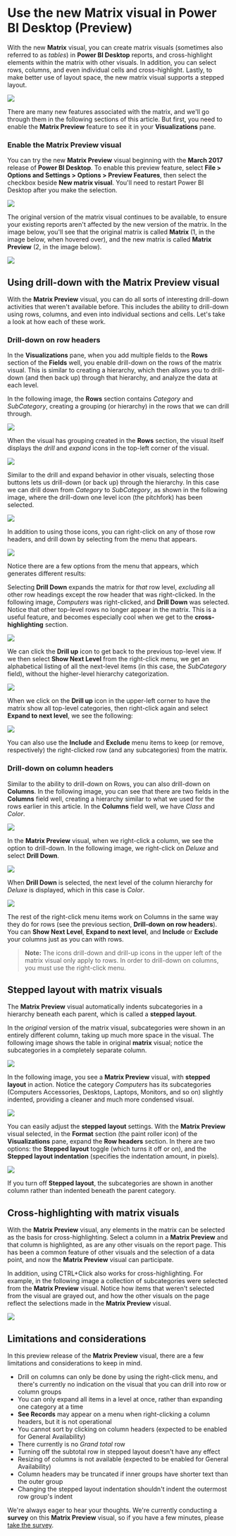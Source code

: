 <properties
   pageTitle="Use the matrix visual in Power BI Desktop (Preview)"
   description="Learn how the matrix visual enables step layouts and granular highlighting in Power BI Desktop"
   services="powerbi"
   documentationCenter=""
   authors="davidiseminger"
   manager="erikre"
   backup=""
   editor=""
   tags=""
   qualityFocus="no"
   qualityDate=""/>

<tags
   ms.service="powerbi"
   ms.devlang="NA"
   ms.topic="article"
   ms.tgt_pltfrm="NA"
   ms.workload="powerbi"
   ms.date="03/08/2017"
   ms.author="davidi"/>

# Use the new Matrix visual in Power BI Desktop (Preview)

With the new **Matrix** visual, you can create matrix visuals (sometimes also referred to as *tables*) in **Power BI Desktop** reports, and cross-highlight elements within the matrix with other visuals. In addition, you can select rows, columns, and even individual cells and cross-highlight. Lastly, to make better use of layout space, the new matrix visual supports a stepped layout.

![](media/powerbi-desktop-matrix-visual/matrix-visual_2a.png)

There are many new features associated with the matrix, and we'll go through them in the following sections of this article. But first, you need to enable the **Matrix Preview** feature to see it in your **Visualizations** pane.

### Enable the Matrix Preview visual

You can try the new **Matrix Preview** visual beginning with the **March 2017** release of **Power BI Desktop**. To enable this preview feature, select **File > Options and Settings > Options > Preview Features**, then select the checkbox beside **New matrix visual**. You'll need to restart Power BI Desktop after you make the selection.

![](media/powerbi-desktop-matrix-visual/matrix-visual_1.png)

The original version of the matrix visual continues to be available, to ensure your existing reports aren't affected by the new version of the matrix. In the image below, you'll see that the original matrix is called **Matrix** (1, in the image below, when hovered over), and the new matrix is called **Matrix Preview** (2, in the image below).

![](media/powerbi-desktop-matrix-visual/matrix-visual_3.png)

## Using drill-down with the Matrix Preview visual

With the **Matrix Preview** visual, you can do all sorts of interesting drill-down activities that weren't available before. This includes the ability to drill-down using rows, columns, and even into individual sections and cells. Let's take a look at how each of these work.


### Drill-down on row headers

In the **Visualizations** pane, when you add multiple fields to the **Rows** section of the **Fields** well, you enable drill-down on the rows of the matrix visual. This is similar to creating a hierarchy, which then allows you to drill-down (and then back up) through that hierarchy, and analyze the data at each level.

In the following image, the **Rows** section contains *Category* and *SubCategory*, creating a grouping (or hierarchy) in the rows that we can drill through.

![](media/powerbi-desktop-matrix-visual/matrix-visual_4.png)

When the visual has grouping created in the **Rows** section, the visual itself displays the *drill* and *expand* icons in the top-left corner of the visual.

![](media/powerbi-desktop-matrix-visual/matrix-visual_5.png)

Similar to the drill and expand behavior in other visuals, selecting those buttons lets us drill-down (or back up) through the hierarchy. In this case we can drill down from *Category* to *SubCategory*, as shown in the following image, where the drill-down one level icon (the pitchfork) has been selected.

![](media/powerbi-desktop-matrix-visual/matrix-visual_6.png)

In addition to using those icons, you can right-click on any of those row headers, and drill down by selecting from the menu that appears.

![](media/powerbi-desktop-matrix-visual/matrix-visual_7.png)

Notice there are a few options from the menu that appears, which generates different results:

Selecting **Drill Down** expands the matrix for *that* row level, *excluding* all other row headings except the row header that was right-clicked. In the following image, *Computers* was right-clicked, and **Drill Down** was selected. Notice that other top-level rows no longer appear in the matrix. This is a useful feature, and becomes especially cool when we get to the **cross-highlighting** section.

![](media/powerbi-desktop-matrix-visual/matrix-visual_8.png)

We can click the **Drill up** icon to get back to the previous top-level view. If we then select **Show Next Level** from the right-click menu, we get an alphabetical listing of all the next-level items (in this case, the *SubCategory* field), without the higher-level hierarchy categorization.

![](media/powerbi-desktop-matrix-visual/matrix-visual_8a.png)


When we click on the **Drill up** icon in the upper-left corner to have the matrix show all top-level categories, then right-click again and select **Expand to next level**, we see the following:

![](media/powerbi-desktop-matrix-visual/matrix-visual_9.png)

You can also use the **Include** and **Exclude** menu items to keep (or remove, respectively) the right-clicked row (and any subcategories) from the matrix.

### Drill-down on column headers

Similar to the ability to drill-down on Rows, you can also drill-down on **Columns**. In the following image, you can see that there are two fields in the **Columns** field well, creating a hierarchy similar to what we used for the rows earlier in this article. In the **Columns** field well, we have *Class* and *Color*.

![](media/powerbi-desktop-matrix-visual/matrix-visual_10.png)

In the **Matrix Preview** visual, when we right-click a column, we see the option to drill-down. In the following image, we right-click on *Deluxe* and select **Drill Down**.

![](media/powerbi-desktop-matrix-visual/matrix-visual_11.png)

When **Drill Down** is selected, the next level of the column hierarchy for *Deluxe* is displayed, which in this case is *Color*.

![](media/powerbi-desktop-matrix-visual/matrix-visual_12.png)

The rest of the right-click menu items work on Columns in the same way they do for rows (see the previous section, **Drill-down on row headers**). You can **Show Next Level**, **Expand to next level**, and **Include** or **Exclude** your columns just as you can with rows.

> **Note:** The icons drill-down and drill-up icons in the upper left of the matrix visual only apply to rows. In order to drill-down on columns, you must use the right-click menu.


## Stepped layout with matrix visuals

The **Matrix Preview** visual automatically indents subcategories in a hierarchy beneath each parent, which is called a **stepped layout**.

In the *original* version of the matrix visual, subcategories were shown in an entirely different column, taking up much more space in the visual. The following image shows the table in original **matrix** visual; notice the subcategories in a completely separate column.

![](media/powerbi-desktop-matrix-visual/matrix-visual_14.png)

In the following image, you see a **Matrix Preview** visual, with **stepped layout** in action. Notice the category *Computers* has its subcategories (Computers Accessories, Desktops, Laptops, Monitors, and so on) slightly indented, providing a cleaner and much more condensed visual.

![](media/powerbi-desktop-matrix-visual/matrix-visual_13.png)

You can easily adjust the **stepped layout** settings. With the **Matrix Preview** visual selected, in the **Format** section (the paint roller icon) of the **Visualizations** pane, expand the **Row headers** section. In there are two options: the **Stepped layout** toggle (which turns it off or on), and the **Stepped layout indentation** (specifies the indentation amount, in pixels).

![](media/powerbi-desktop-matrix-visual/matrix-visual_15.png)

If you turn off **Stepped layout**, the subcategories are shown in another column rather than indented beneath the parent category.

## Cross-highlighting with matrix visuals

With the **Matrix Preview** visual, any elements in the matrix can be selected as the basis for cross-highlighting. Select a column in a **Matrix Preview** and that column is highlighted, as are any other visuals on the report page. This has been a common feature of other visuals and the selection of a data point, and now the **Matrix Preview** visual can participate.

In addition, using CTRL+Click also works for cross-highlighting. For example, in the following image a collection of subcategories were selected from the **Matrix Preview** visual. Notice how items that weren't selected from the visual are grayed out, and how the other visuals on the page reflect the selections made in the **Matrix Preview** visual.

![](media/powerbi-desktop-matrix-visual/matrix-visual_16.png)

## Limitations and considerations

In this preview release of the **Matrix Preview** visual, there are a few limitations and considerations to keep in mind.

-   Drill on columns can only be done by using the right-click menu, and there's currently no indication on the visual that you can drill into row or column groups
-   You can only expand all items in a level at once, rather than expanding one category at a time
-   **See Records** may appear on a menu when right-clicking a column headers, but it is not operational
-   You cannot sort by clicking on column headers (expected to be enabled for General Availability)
-   There currently is no *Grand total* row
-   Turning off the subtotal row in stepped layout doesn't have any effect
-   Resizing of columns is not available (expected to be enabled for General Availability)
-   Column headers may be truncated if inner groups have shorter text than the outer group
-   Changing the stepped layout indentation shouldn't indent the outermost row group's indent

We're always eager to hear your thoughts. We're currently conducting a **survey** on this **Matrix Preview** visual, so if you have a few minutes, please [take the survey](https://www.instant.ly/s/PYXT1).

